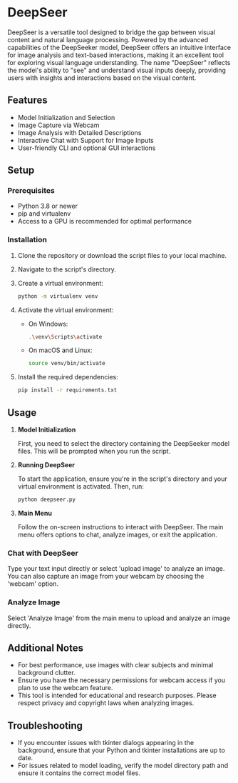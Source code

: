 
# DeepSeer

DeepSeer is a versatile tool designed to bridge the gap between visual content and natural language processing. Powered by the advanced capabilities of the DeepSeeker model, DeepSeer offers an intuitive interface for image analysis and text-based interactions, making it an excellent tool for exploring visual language understanding. The name "DeepSeer" reflects the model's ability to "see" and understand visual inputs deeply, providing users with insights and interactions based on the visual content.

## Features

- Model Initialization and Selection
- Image Capture via Webcam
- Image Analysis with Detailed Descriptions
- Interactive Chat with Support for Image Inputs
- User-friendly CLI and optional GUI interactions

## Setup

### Prerequisites

- Python 3.8 or newer
- pip and virtualenv
- Access to a GPU is recommended for optimal performance

### Installation

1. Clone the repository or download the script files to your local machine.
2. Navigate to the script's directory.
3. Create a virtual environment:

    ```bash
    python -m virtualenv venv
    ```

4. Activate the virtual environment:

    - On Windows:

        ```bash
        .\venv\Scripts\activate
        ```

    - On macOS and Linux:

        ```bash
        source venv/bin/activate
        ```

5. Install the required dependencies:

    ```bash
    pip install -r requirements.txt
    ```

## Usage

1. **Model Initialization**

    First, you need to select the directory containing the DeepSeeker model files. This will be prompted when you run the script.

2. **Running DeepSeer**

    To start the application, ensure you're in the script's directory and your virtual environment is activated. Then, run:

    ```bash
    python deepseer.py
    ```

3. **Main Menu**

    Follow the on-screen instructions to interact with DeepSeer. The main menu offers options to chat, analyze images, or exit the application.

### Chat with DeepSeer

Type your text input directly or select 'upload image' to analyze an image. You can also capture an image from your webcam by choosing the 'webcam' option.

### Analyze Image

Select 'Analyze Image' from the main menu to upload and analyze an image directly.

## Additional Notes

- For best performance, use images with clear subjects and minimal background clutter.
- Ensure you have the necessary permissions for webcam access if you plan to use the webcam feature.
- This tool is intended for educational and research purposes. Please respect privacy and copyright laws when analyzing images.

## Troubleshooting

- If you encounter issues with tkinter dialogs appearing in the background, ensure that your Python and tkinter installations are up to date.
- For issues related to model loading, verify the model directory path and ensure it contains the correct model files.
